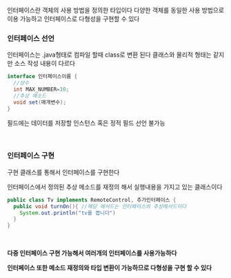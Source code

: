 인터페이스란 객체의 사용 방법을 정의한 타입이다 다양한 객체를 동일한 사용 방법으로 이용 가능하고 인터페이스로 다형성을 구현할 수 있다

### 인터페이스 선언

인터페이스는 .java형태로 컴파일 할때 class로 변환 된다 클래스와 물리적 형태는 같지만 소스 작성 내용이 다르다

``` java
interface 인터페이스이름 {
  //상수
  int MAX_NUMBER=10;
  //추상 메소드
  void set(매개변수);
}
```

필드에는 데이터를 저장할 인스턴스 혹은 정적 필드 선언 불가능

&nbsp;

### 인터페이스 구현

구현 클래스를 통해서 인터페이스를 구현한다

인터페이스에서 정의된 추상 메소드를 재정의 해서 실행내용을 가지고 있는 클래스이다

``` java
public class Tv implements RemoteControl, 추가인터페이스 {
  public void turnOn(){ //해당 메서드는 인터페이스의 추상메서드이다
    System.out.println("tv를 켭니다")
  }
}
```

&nbsp;

**다중 인터페이스 구현 가능해서 여러개의 인터페이스를 사용가능하다**

**인터페이스 또한 메소드 재정의와 타입 변환이 가능하므로 다형성을 구현 할 수 있다**